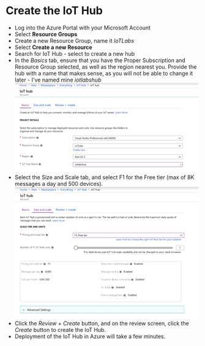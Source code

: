 # Create the IoT Hub
* Log into the Azure Portal with your Microsoft Account
* Select **Resource Groups**
* Create a new Resource Group, name it *IoTLabs*
* Select **Create a new Resource**
* Search for IoT Hub - select to create a new hub
* In the *Basics* tab, ensure that you have the Proper Subscription and Resource Group selected, as well as the region nearest you. Provide the hub with a name that makes sense, as you will not be able to change it later - I've named mine *iotlabshub* ![Creating a new IoT Hub](./images/IoTHubBasics.png)
* Select the Size and Scale tab, and select F1 for the Free tier (max of 8K messages a day and 500 devices). ![Sizing a new IoT Hub](./images/IoTHubSizeAndScale.png)
* Click the *Review + Create* button, and on the review screen, click the *Create* button to create the IoT Hub.
* Deployment of the IoT Hub in Azure will take a few minutes.
